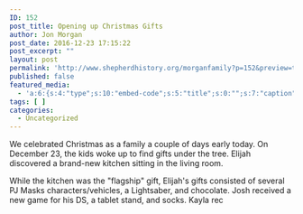 ```yaml
---
ID: 152
post_title: Opening up Christmas Gifts
author: Jon Morgan
post_date: 2016-12-23 17:15:22
post_excerpt: ""
layout: post
permalink: 'http://www.shepherdhistory.org/morganfamily?p=152&preview=true&preview_id=152'
published: false
featured_media:
  - 'a:6:{s:4:"type";s:10:"embed-code";s:5:"title";s:0:"";s:7:"caption";s:0:"";s:6:"credit";s:0:"";s:3:"url";s:0:"";s:5:"embed";s:162:"<iframe width="560" height="315" src="https://www.youtube.com/embed/awQr4JrCSVg?list=PLA057bskPkVqpefxAXQRdFDayJYa9Jmce" frameborder="0" allowfullscreen></iframe>";}'
tags: [ ]
categories:
  - Uncategorized
---
```

We celebrated Christmas as a family a couple of days early today. On December 23, the kids woke up to find gifts under the tree. Elijah discovered a brand-new kitchen sitting in the living room.

While the kitchen was the "flagship" gift, Elijah's gifts consisted of several PJ Masks characters/vehicles, a Lightsaber, and chocolate. Josh received a new game for his DS, a tablet stand, and socks. Kayla rec
